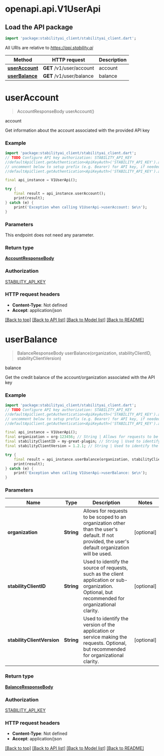 # openapi.api.V1UserApi

## Load the API package
```dart
import 'package:stabilityai_client/stabilityai_client.dart';
```

All URIs are relative to *https://api.stability.ai*

 Method                                      | HTTP request             | Description 
---------------------------------------------|--------------------------|-------------
 [**userAccount**](V1UserApi.md#useraccount) | **GET** /v1/user/account | account     
 [**userBalance**](V1UserApi.md#userbalance) | **GET** /v1/user/balance | balance     


# **userAccount**
> AccountResponseBody userAccount()

account

Get information about the account associated with the provided API key

### Example
```dart
import 'package:stabilityai_client/stabilityai_client.dart';
// TODO Configure API key authorization: STABILITY_API_KEY
//defaultApiClient.getAuthentication<ApiKeyAuth>('STABILITY_API_KEY').apiKey = 'YOUR_API_KEY';
// uncomment below to setup prefix (e.g. Bearer) for API key, if needed
//defaultApiClient.getAuthentication<ApiKeyAuth>('STABILITY_API_KEY').apiKeyPrefix = 'Bearer';

final api_instance = V1UserApi();

try {
    final result = api_instance.userAccount();
    print(result);
} catch (e) {
    print('Exception when calling V1UserApi->userAccount: $e\n');
}
```

### Parameters
This endpoint does not need any parameter.

### Return type

[**AccountResponseBody**](AccountResponseBody.md)

### Authorization

[STABILITY_API_KEY](../README.md#STABILITY_API_KEY)

### HTTP request headers

 - **Content-Type**: Not defined
 - **Accept**: application/json

[[Back to top]](#) [[Back to API list]](../README.md#documentation-for-api-endpoints) [[Back to Model list]](../README.md#documentation-for-models) [[Back to README]](../README.md)

# **userBalance**
> BalanceResponseBody userBalance(organization, stabilityClientID, stabilityClientVersion)

balance

Get the credit balance of the account/organization associated with the API key

### Example
```dart
import 'package:stabilityai_client/stabilityai_client.dart';
// TODO Configure API key authorization: STABILITY_API_KEY
//defaultApiClient.getAuthentication<ApiKeyAuth>('STABILITY_API_KEY').apiKey = 'YOUR_API_KEY';
// uncomment below to setup prefix (e.g. Bearer) for API key, if needed
//defaultApiClient.getAuthentication<ApiKeyAuth>('STABILITY_API_KEY').apiKeyPrefix = 'Bearer';

final api_instance = V1UserApi();
final organization = org-123456; // String | Allows for requests to be scoped to an organization other than the user's default.  If not provided, the user's default organization will be used.
final stabilityClientID = my-great-plugin; // String | Used to identify the source of requests, such as the client application or sub-organization. Optional, but recommended for organizational clarity.
final stabilityClientVersion = 1.2.1; // String | Used to identify the version of the application or service making the requests. Optional, but recommended for organizational clarity.

try {
    final result = api_instance.userBalance(organization, stabilityClientID, stabilityClientVersion);
    print(result);
} catch (e) {
    print('Exception when calling V1UserApi->userBalance: $e\n');
}
```

### Parameters

Name | Type | Description  | Notes
------------- | ------------- | ------------- | -------------
 **organization** | **String**| Allows for requests to be scoped to an organization other than the user's default.  If not provided, the user's default organization will be used. | [optional] 
 **stabilityClientID** | **String**| Used to identify the source of requests, such as the client application or sub-organization. Optional, but recommended for organizational clarity. | [optional] 
 **stabilityClientVersion** | **String**| Used to identify the version of the application or service making the requests. Optional, but recommended for organizational clarity. | [optional] 

### Return type

[**BalanceResponseBody**](BalanceResponseBody.md)

### Authorization

[STABILITY_API_KEY](../README.md#STABILITY_API_KEY)

### HTTP request headers

 - **Content-Type**: Not defined
 - **Accept**: application/json

[[Back to top]](#) [[Back to API list]](../README.md#documentation-for-api-endpoints) [[Back to Model list]](../README.md#documentation-for-models) [[Back to README]](../README.md)

